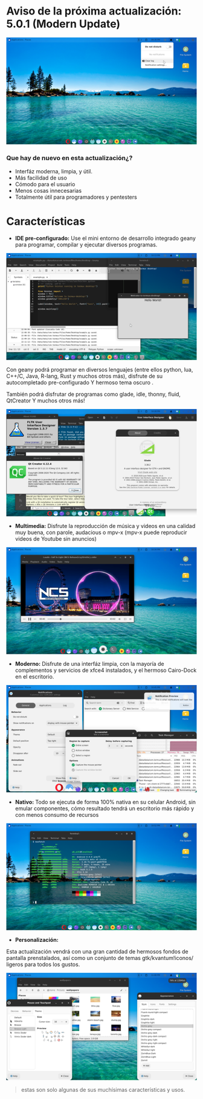 # Aviso de la próxima actualización: 5.0.1 (Modern Update)

![desktop](./desktop.png)

### Que hay de nuevo en esta actualización¿?

- Interfáz moderna, limpia, y útil.
- Más facilidad de uso
- Cómodo para el usuario 
- Menos cosas innecesarias
- Totalmente útil para programadores y pentesters

# Características

- **IDE pre-configurado:**
Use el mini entorno de desarrollo integrado geany para programar, compilar y 
ejecutar diversos programas.

![geany y tkinter](./geany_and_tk.png)

Con geany podrá programar en diversos lenguajes (entre ellos python, lua, C++/C,
 Java, R-lang, Rust y muchos otros más), disfrute de su autocompletado pre-configurado
Y hermoso tema oscuro .

También podrá disfrutar de programas como glade, idle, thonny, fluid, QtCreator
Y muchos otros más!

![User interface designers](./gui_designers.png)

- **Multimedia:**
Disfrute la reproducción de música y videos en una calidad muy buena, con parole,
audacious o mpv-x (mpv-x puede reproducir videos de Youtube sin anuncios)

![Multimedia](media.png)

- **Moderno:**
Disfrute de una interfáz limpia, con la mayoría de complementos y servicios de xfce4
instalados, y el hermoso Cairo-Dock en el escritorio.

![xfce apps and Cairo dock](./applets.png)

- **Nativo:**
Todo se ejecuta de forma 100% nativa en su celular Android, sin emular componentes,
cómo resultado tendrá un escritorio más rápido y con menos consumo de recursos

![OwO](./native.png)

- **Personalización:**

Esta actualización vendrá con una gran cantidad de hermosos fondos de pantalla prenstalados,
así como un conjunto de temas gtk/kvantum!iconos/ ligeros para todos los gustos.

![OwO](./themes.png)

> estas son solo algunas de sus muchísimas características y usos.

